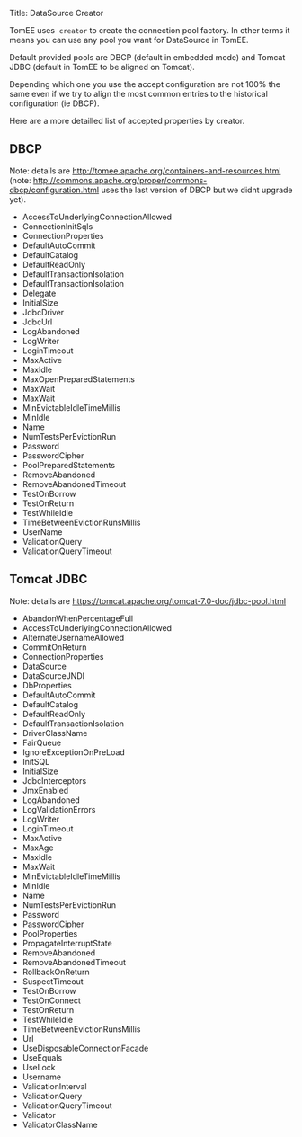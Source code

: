 Title: DataSource Creator

TomEE uses  `creator` to create the connection pool factory. In other terms it means you can
use any pool you want for DataSource in TomEE.

Default provided pools are DBCP (default in embedded mode) and Tomcat JDBC (default in TomEE to be aligned on Tomcat).

Depending which one you use the accept configuration are not 100% the same even if we try to 
align the most common entries to the historical configuration (ie DBCP).

Here are a more detailled list of accepted properties by creator.


## DBCP

Note: details are http://tomee.apache.org/containers-and-resources.html
(note: http://commons.apache.org/proper/commons-dbcp/configuration.html uses the last version of DBCP but we didnt upgrade yet).

- AccessToUnderlyingConnectionAllowed
- ConnectionInitSqls
- ConnectionProperties
- DefaultAutoCommit
- DefaultCatalog
- DefaultReadOnly
- DefaultTransactionIsolation
- DefaultTransactionIsolation
- Delegate
- InitialSize
- JdbcDriver
- JdbcUrl
- LogAbandoned
- LogWriter
- LoginTimeout
- MaxActive
- MaxIdle
- MaxOpenPreparedStatements
- MaxWait
- MaxWait
- MinEvictableIdleTimeMillis
- MinIdle
- Name
- NumTestsPerEvictionRun
- Password
- PasswordCipher
- PoolPreparedStatements
- RemoveAbandoned
- RemoveAbandonedTimeout
- TestOnBorrow
- TestOnReturn
- TestWhileIdle
- TimeBetweenEvictionRunsMillis
- UserName
- ValidationQuery
- ValidationQueryTimeout

## Tomcat JDBC

Note: details are https://tomcat.apache.org/tomcat-7.0-doc/jdbc-pool.html

- AbandonWhenPercentageFull
- AccessToUnderlyingConnectionAllowed
- AlternateUsernameAllowed
- CommitOnReturn
- ConnectionProperties
- DataSource
- DataSourceJNDI
- DbProperties
- DefaultAutoCommit
- DefaultCatalog
- DefaultReadOnly
- DefaultTransactionIsolation
- DriverClassName
- FairQueue
- IgnoreExceptionOnPreLoad
- InitSQL
- InitialSize
- JdbcInterceptors
- JmxEnabled
- LogAbandoned
- LogValidationErrors
- LogWriter
- LoginTimeout
- MaxActive
- MaxAge
- MaxIdle
- MaxWait
- MinEvictableIdleTimeMillis
- MinIdle
- Name
- NumTestsPerEvictionRun
- Password
- PasswordCipher
- PoolProperties
- PropagateInterruptState
- RemoveAbandoned
- RemoveAbandonedTimeout
- RollbackOnReturn
- SuspectTimeout
- TestOnBorrow
- TestOnConnect
- TestOnReturn
- TestWhileIdle
- TimeBetweenEvictionRunsMillis
- Url
- UseDisposableConnectionFacade
- UseEquals
- UseLock
- Username
- ValidationInterval
- ValidationQuery
- ValidationQueryTimeout
- Validator
- ValidatorClassName